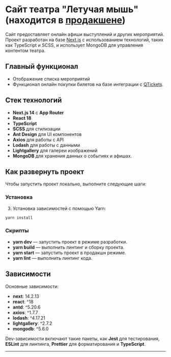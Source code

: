 # Сайт театра "Летучая мышь" (находится в [продакшене](https://luna-art-studio.ru))

Сайт предоставляет онлайн афиши выступлений и других мероприятий. Проект разработан на базе [Next.js](https://nextjs.org) с использованием технологий, таких как TypeScript и SCSS, и использует MongoDB для управления контентом театра.

## Главный функционал

- Отображение списка мероприятий
- Функционал онлайн покупки билетов на базе интеграции с [QTickets](https://qtickets.app).

## Стек технологий

- **Next.js 14** с **App Router**
- **React 18**
- **TypeScript**
- **SCSS** для стилизации
- **Ant Design** для UI компонентов
- **Axios** для работы с API
- **Lodash** для работы с данными
- **Lightgallery** для галереи изображений
- **MongoDB** для хранения данных о событиях и афишах.

## Как развернуть проект

Чтобы запустить проект локально, выполните следующие шаги:

### Установка

3. Установка зависимостей с помощью Yarn:

```bash
yarn install
```

### Скрипты

- **yarn dev** — запустить проект в режиме разработки.
- **yarn build** — выполнить линтинг и сборку проекта.
- **yarn start** — запустить проект в продакшн режиме.
- **yarn lint** — выполнить линтинг кода.

## Зависимости

Основные зависимости:

- **next**: 14.2.13
- **react**: ^18
- **antd**: ^5.20.6
- **axios**: ^1.7.7
- **lodash**: ^4.17.21
- **lightgallery**: ^2.7.2
- **mongodb**: ^5.6.0

Dev-зависимости включают такие пакеты, как **Jest** для тестирования, **ESLint** для линтинга, **Prettier** для форматирования и **TypeScript**.

---
